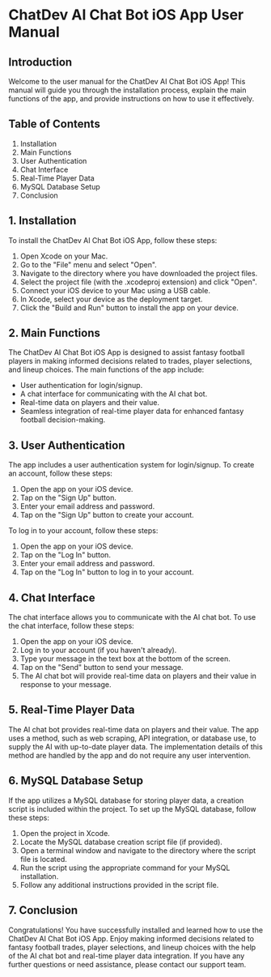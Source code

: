 # ChatDev AI Chat Bot iOS App User Manual

## Introduction

Welcome to the user manual for the ChatDev AI Chat Bot iOS App! This manual will guide you through the installation process, explain the main functions of the app, and provide instructions on how to use it effectively.

## Table of Contents

1. Installation
2. Main Functions
3. User Authentication
4. Chat Interface
5. Real-Time Player Data
6. MySQL Database Setup
7. Conclusion

## 1. Installation

To install the ChatDev AI Chat Bot iOS App, follow these steps:

1. Open Xcode on your Mac.
2. Go to the "File" menu and select "Open".
3. Navigate to the directory where you have downloaded the project files.
4. Select the project file (with the .xcodeproj extension) and click "Open".
5. Connect your iOS device to your Mac using a USB cable.
6. In Xcode, select your device as the deployment target.
7. Click the "Build and Run" button to install the app on your device.

## 2. Main Functions

The ChatDev AI Chat Bot iOS App is designed to assist fantasy football players in making informed decisions related to trades, player selections, and lineup choices. The main functions of the app include:

- User authentication for login/signup.
- A chat interface for communicating with the AI chat bot.
- Real-time data on players and their value.
- Seamless integration of real-time player data for enhanced fantasy football decision-making.

## 3. User Authentication

The app includes a user authentication system for login/signup. To create an account, follow these steps:

1. Open the app on your iOS device.
2. Tap on the "Sign Up" button.
3. Enter your email address and password.
4. Tap on the "Sign Up" button to create your account.

To log in to your account, follow these steps:

1. Open the app on your iOS device.
2. Tap on the "Log In" button.
3. Enter your email address and password.
4. Tap on the "Log In" button to log in to your account.

## 4. Chat Interface

The chat interface allows you to communicate with the AI chat bot. To use the chat interface, follow these steps:

1. Open the app on your iOS device.
2. Log in to your account (if you haven't already).
3. Type your message in the text box at the bottom of the screen.
4. Tap on the "Send" button to send your message.
5. The AI chat bot will provide real-time data on players and their value in response to your message.

## 5. Real-Time Player Data

The AI chat bot provides real-time data on players and their value. The app uses a method, such as web scraping, API integration, or database use, to supply the AI with up-to-date player data. The implementation details of this method are handled by the app and do not require any user intervention.

## 6. MySQL Database Setup

If the app utilizes a MySQL database for storing player data, a creation script is included within the project. To set up the MySQL database, follow these steps:

1. Open the project in Xcode.
2. Locate the MySQL database creation script file (if provided).
3. Open a terminal window and navigate to the directory where the script file is located.
4. Run the script using the appropriate command for your MySQL installation.
5. Follow any additional instructions provided in the script file.

## 7. Conclusion

Congratulations! You have successfully installed and learned how to use the ChatDev AI Chat Bot iOS App. Enjoy making informed decisions related to fantasy football trades, player selections, and lineup choices with the help of the AI chat bot and real-time player data integration. If you have any further questions or need assistance, please contact our support team.